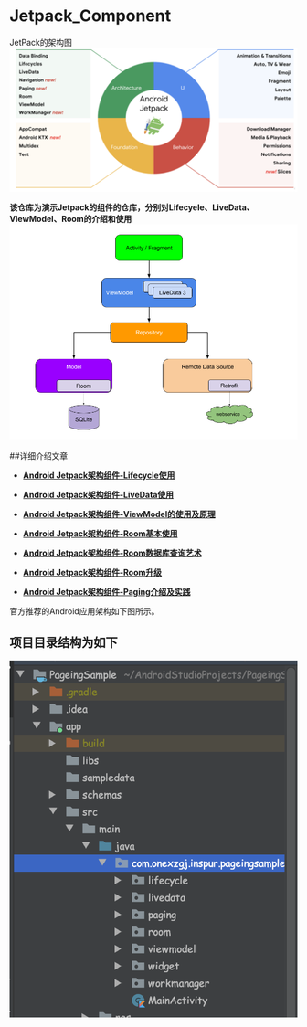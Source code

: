 # Jetpack_Component
JetPack的架构图
<img src="https://github.com/OnexZgj/Jetpack_Component/blob/master/images/2.png" >

**该仓库为演示Jetpack的组件的仓库，分别对Lifecyele、LiveData、ViewModel、Room的介绍和使用**
<img src="https://github.com/OnexZgj/Jetpack_Component/blob/master/images/1.png" >

##详细介绍文章
- [**Android Jetpack架构组件-Lifecycle使用**](https://blog.csdn.net/qq_15988951/article/details/105045033)

- [**Android Jetpack架构组件-LiveData使用**](https://blog.csdn.net/qq_15988951/article/details/105095683)

- [**Android Jetpack架构组件-ViewModel的使用及原理**](https://blog.csdn.net/qq_15988951/article/details/105106867)


- [**Android Jetpack架构组件-Room基本使用**](https://blog.csdn.net/qq_15988951/article/details/105229394)

- [**Android Jetpack架构组件-Room数据库查询艺术**](https://blog.csdn.net/qq_15988951/article/details/105251720)

- [**Android Jetpack架构组件-Room升级**](https://blog.csdn.net/qq_15988951/article/details/105262058)

- [**Android Jetpack架构组件-Paging介绍及实践**](https://blog.csdn.net/qq_15988951/article/details/105031548)

官方推荐的Android应用架构如下图所示。


## 项目目录结构为如下
<img src="https://github.com/OnexZgj/Jetpack_Component/blob/master/images/3.png" >
